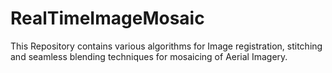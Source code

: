 # RealTimeImageMosaic
This Repository contains various algorithms for Image registration, stitching and seamless blending techniques for mosaicing of Aerial Imagery.
